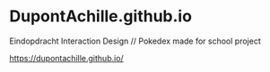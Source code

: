 # DupontAchille.github.io
Eindopdracht Interaction Design // Pokedex made for school project

https://dupontachille.github.io/
